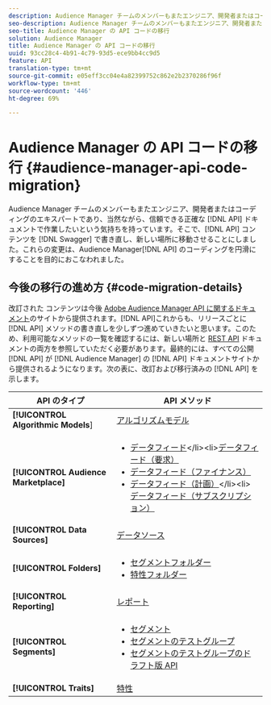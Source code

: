 ```yaml
---
description: Audience Manager チームのメンバーもまたエンジニア、開発者またはコーディングのエキスパートであり、当然ながら、信頼できる正確な API ドキュメントで作業したいという気持ちを持っています。そこで、API コンテンツを Swagger で書き直し、新しい場所に移動させることにしました。これらの変更は、Audience Manager API のコーディングを円滑にすることを目的におこなわれました。
seo-description: Audience Manager チームのメンバーもまたエンジニア、開発者またはコーディングのエキスパートであり、当然ながら、信頼できる正確な API ドキュメントで作業したいという気持ちを持っています。そこで、API コンテンツを Swagger で書き直し、新しい場所に移動させることにしました。これらの変更は、Audience Manager API のコーディングを円滑にすることを目的におこなわれました。
seo-title: Audience Manager の API コードの移行
solution: Audience Manager
title: Audience Manager の API コードの移行
uuid: 93cc28c4-4b91-4c79-93d5-ece9bb4cc9d5
feature: API
translation-type: tm+mt
source-git-commit: e05eff3cc04e4a82399752c862e2b2370286f96f
workflow-type: tm+mt
source-wordcount: '446'
ht-degree: 69%

---
```



# Audience Manager の API コードの移行 {#audience-manager-api-code-migration}

Audience Manager チームのメンバーもまたエンジニア、開発者またはコーディングのエキスパートであり、当然ながら、信頼できる正確な [!DNL API] ドキュメントで作業したいという気持ちを持っています。そこで、[!DNL API] コンテンツを [!DNL Swagger] で書き直し、新しい場所に移動させることにしました。これらの変更は、Audience Manager[!DNL API] のコーディングを円滑にすることを目的におこなわれました。

## 今後の移行の進め方 {#code-migration-details}

<!-- api-swagger-migration.xml -->

改訂された コンテンツは今後 [Adobe Audience Manager API に関するドキュメント](https://bank.demdex.com/portal/swagger/index.html)のサイトから提供されます。[!DNL API]これからも、リリースごとに [!DNL API] メソッドの書き直しを少しずつ進めていきたいと思います。このため、利用可能なメソッドの一覧を確認するには、新しい場所と [REST API](../api/rest-api-main/rest-api-main.md) ドキュメントの両方を参照していただく必要があります。最終的には、すべての公開 [!DNL API] が [!DNL Audience Manager] の [!DNL API] ドキュメントサイトから提供されるようになります。次の表に、改訂および移行済みの [!DNL API] を示します。

<!--

<table id="table_CD3C244CB02C48C898745FB982EC828C"> 
 <thead> 
  <tr> 
   <th colname="col1" class="entry"> API Type </th> 
   <th colname="col2" class="entry"> API Methods </th> 
  </tr> 
 </thead>
 <tbody>
 <tr> 
   <td colname="col1"> <p> <b>Algorithmic Models</b> </p> </td> 
   <td colname="col2"> <p> <a href="https://bank.demdex.com/portal/swagger/index.html#/Algorithmic_Models_API" format="https" scope="external"> Algorithmic Models</a> </p> </td> 
  </tr> 
  <tr> 
   <td colname="col1"> <p> <b>Audience Marketplace</b> </p> </td> 
   <td colname="col2"> <p> 
     <ul id="ul_4CFB3FAAC0B04E5AADD80E7D7FAF2722"> 
      <li id="li_50EE5F6B2278480E9FEA04AD51664F9D"> <a href="https://bank.demdex.com/portal/swagger/index.html#!/?f=Data_Feed_API" format="https" scope="external"> Data Feeds</a> </li> 
      <li id="li_5D372E3819014AB78C12048A9A2DC89F"> <a href="https://bank.demdex.com/portal/swagger/index.html#!/Data_Feed_Request_API/" format="https" scope="external"> Data Feed Request</a> </li> 
      <li id="li_0582688D08C346C68B81D86A5C46E053"> <a href="https://bank.demdex.com/portal/swagger/index.html#!/?f=Data_Feed_Finance_API" format="https" scope="external"> Data Feed Finance</a> </li> 
      <li id="li_C1C1CB42D6A74803B4672F6EE2D2D08C"> <a href="https://bank.demdex.com/portal/swagger/index.html#!/?f=Data_Feed_Plans_API" format="https" scope="external"> Data Feed Plans</a> </li> 
      <li id="li_D8F9D791D0824287B9D0B0585E3106AB"> <a href="https://bank.demdex.com/portal/swagger/index.html#!/Data_Feed_Subscription_API" format="https" scope="external"> Data Feed Subscriptions</a> </li> 
     </ul> </p> </td> 
  </tr> 
  <tr> 
   <td colname="col1"> <p> <b>Data Source</b> </p> </td> 
   <td colname="col2"> <p> <a href="https://bank.demdex.com/portal/swagger/index.html#!/Data_Source_API" format="https" scope="external"> Data Sources</a> </p> </td> 
  </tr> 
   <td colname="col1"> <p> <b>Derived Signals</b> </p> </td> 
   <td colname="col2"> <p> <a href="https://bank.demdex.com/portal/swagger/index.html#/Derived_Signals_API" format="https" scope="external"> Derived Signals</a> </p> </td> 
  </tr>   
  <tr> 
   <td colname="col1"> <p> <b>Folders</b> </p> </td> 
   <td colname="col2"> <p> 
     <ul id="ul_FD05673B372141F3B0EF2C79A338F744"> 
      <li id="li_5D16FCAF6F0E411694A1CFBE9571BDAC"> <a href="https://bank.demdex.com/portal/swagger/index.html#!/Segment_Folder_API" format="https" scope="external"> Segment Folders</a> </li> 
      <li id="li_5DC088C0F8CA4FC193248366C8400030"> <a href="https://bank.demdex.com/portal/swagger/index.html#!/Trait_Folder_API" scope="external" format="https"> Trait Folders</a> </li> 
     </ul> </p> </td> 
  </tr> 
  <tr> 
   <td colname="col1"> <p> <b>Reporting</b> </p> </td> 
   <td colname="col2"> <p> <a href="https://bank.demdex.com/portal/swagger/index.html#!/Reporting_API" format="https" scope="external"> Reporting</a> </p> </td> 
  </tr> 
  <tr> 
   <td colname="col1"> <p> <b>Segments</b> </p> </td> 
   <td colname="col2"> <p> 
     <ul id="ul_098B0655653D4846B70349A35A055C19"> 
      <li id="li_41A3003BF41147969BC88D4F12A5C1BB"> <a href="https://bank.demdex.com/portal/swagger/index.html#!/Segments_API" format="https" scope="external"> Segments</a> </li> 
      <li id="li_22A858D377634D88AE58BE2CE924169C"> <a href="https://bank.demdex.com/portal/swagger/index.html#!/Segment_Test_Group_API/" format="https" scope="external"> Segment Test Groups</a> </li> 
      <li id="li_2B505A1B43CF4B29A0336106C321E7FD"> <a href="https://bank.demdex.com/portal/swagger/index.html#!/Segment_Test_Group_Draft_API/" format="https" scope="external"> Segment Test Group Draft API</a> </li> 
     </ul> </p> </td> 
  </tr> 
  <tr> 
   <td colname="col1"> <p> <b>Traits</b> </p> </td> 
   <td colname="col2"> <p> <a href="https://bank.demdex.com/portal/swagger/index.html#!/Traits_API" format="https" scope="external"> Traits</a> </p> </td> 
  </tr>
 </tbody>
</table>

-->


| API のタイプ | API メソッド |
---------|----------
| **[!UICONTROL Algorithmic Models**] | [アルゴリズムモデル](https://bank.demdex.com/portal/swagger/index.html#/Algorithmic_Models_API) |
| **[!UICONTROL Audience Marketplace]** | <ul><li>[データフィード](https://bank.demdex.com/portal/swagger/index.html#/Audience%20Marketplace%20Buyer%20API/get_available_data_feeds_)</li><li>[データフィード（要求）](https://bank.demdex.com/portal/swagger/index.html#/Audience%20Marketplace%20Buyer%20API/post_available_data_feeds__dataSourceId__requests)</li><li>[データフィード（ファイナンス）](https://bank.demdex.com/portal/swagger/index.html#/Audience%20Marketplace%20Finance%20API/get_data_feeds_billing_report)</li><li>[データフィード（計画）](https://bank.demdex.com/portal/swagger/index.html#/Audience%20Marketplace%20Seller%20API/get_data_feeds__dataSourceId__plans_)</li><li>[データフィード（サブスクリプション）](https://bank.demdex.com/portal/swagger/index.html#/Audience%20Marketplace%20Seller%20API/get_data_feeds__dataSourceId__subscriptions)</li></ul> |
| **[!UICONTROL Data Sources]** | [データソース ](https://bank.demdex.com/portal/swagger/index.html#/Data_Source_API) |
| **[!UICONTROL Folders]** | <ul><li>[セグメントフォルダー](https://bank.demdex.com/portal/swagger/index.html#/Segment_Folder_API)</li><li>[特性フォルダー](https://bank.demdex.com/portal/swagger/index.html#/Trait%20Folder%20API)</li></ul> |
| **[!UICONTROL Reporting]** | [レポート](https://bank.demdex.com/portal/swagger/index.html#/Reporting%20API) |
| **[!UICONTROL Segments]** | <ul><li>[セグメント](https://bank.demdex.com/portal/swagger/index.html#/Segments%20API)</li><li>[セグメントのテストグループ](https://bank.demdex.com/portal/swagger/index.html#/Segment%20Test%20Group%20API)</li><li>[セグメントのテストグループのドラフト版 API](https://bank.demdex.com/portal/swagger/index.html#/Segment%20Test%20Group%20API/post_segment_test_groups_drafts)</li></ul> |
| **[!UICONTROL Traits]** | [特性](https://bank.demdex.com/portal/swagger/index.html#/Traits%20API) |